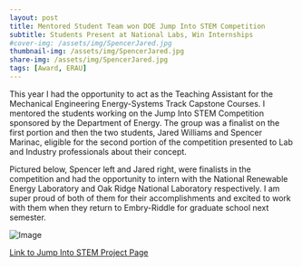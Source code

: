 ```yaml
---
layout: post
title: Mentored Student Team won DOE Jump Into STEM Competition
subtitle: Students Present at National Labs, Win Internships 
#cover-img: /assets/img/SpencerJared.jpg
thumbnail-img: /assets/img/SpencerJared.jpg
share-img: /assets/img/SpencerJared.jpg
tags: [Award, ERAU]
---
```


This year I had the opportunity to act as the Teaching Assistant for the Mechanical Engineering Energy-Systems Track Capstone Courses. I mentored the students working on the Jump Into STEM Competition sponsored by the Department of Energy. The group was a finalist on the first portion and then the two students, Jared Williams and Spencer Marinac, eligible for the second portion of the competition presented to Lab and Industry professionals about their concept. 

Pictured below, Spencer left and Jared right, were finalists in the competition and had the opportunity to intern with the National Renewable Energy Laboratory and Oak Ridge National Laboratory respectively. I am super proud of both of them for their accomplishments and excited to work with them when they return to Embry-Riddle for graduate school next semester. 

![Image](/assets/img/SpencerJared.jpg)

<a href="https://www.jumpintostem.org/2024-final-competition-winner-embry-riddle-aeronautical-university/">Link to Jump Into STEM Project Page</a>